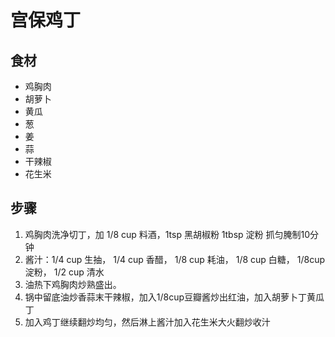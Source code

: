 # 宫保鸡丁
## 食材
- 鸡胸肉
- 胡萝卜
- 黄瓜
- 葱
- 姜
- 蒜
- 干辣椒
- 花生米

## 步骤
1. 鸡胸肉洗净切丁，加 1/8 cup 料酒，1tsp 黑胡椒粉 1tbsp 淀粉 抓匀腌制10分钟
2. 酱汁：1/4 cup 生抽， 1/4 cup 香醋， 1/8 cup 耗油， 1/8 cup 白糖， 1/8cup 淀粉， 1/2 cup 清水
3. 油热下鸡胸肉炒熟盛出。
4. 锅中留底油炒香蒜末干辣椒，加入1/8cup豆瓣酱炒出红油，加入胡萝卜丁黄瓜丁
5. 加入鸡丁继续翻炒均匀，然后淋上酱汁加入花生米大火翻炒收汁